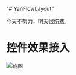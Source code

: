 "# YanFlowLayout" 

今天不努力，明天很伤悲。

# 控件效果接入

![截图](https://github.com/yanjiaxue/YanFlowLayout/blob/main/app/src/main/res/drawable/screen.png)
